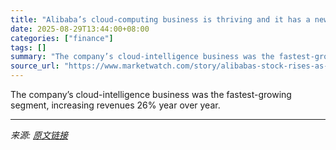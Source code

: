 ```yaml
---
title: "Alibaba’s cloud-computing business is thriving and it has a new AI chip in the works. The stock is rising."
date: 2025-08-29T13:44:00+08:00
categories: ["finance"]
tags: []
summary: "The company’s cloud-intelligence business was the fastest-growing segment, increasing revenues 26% year over year."
source_url: "https://www.marketwatch.com/story/alibabas-stock-rises-as-cloud-computing-business-shines-and-with-a-new-ai-chip-in-the-works-6bb26ce5?mod=mw_rss_topstories"
---
```


The company’s cloud-intelligence business was the fastest-growing segment, increasing revenues 26% year over year.

---

*来源: [原文链接](https://www.marketwatch.com/story/alibabas-stock-rises-as-cloud-computing-business-shines-and-with-a-new-ai-chip-in-the-works-6bb26ce5?mod=mw_rss_topstories)*

